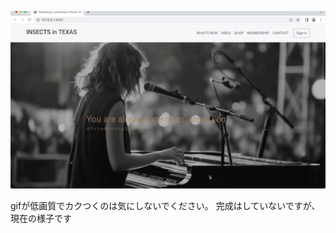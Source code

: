 ![gif](https://github.com/insectsintexas/fanbase/blob/main/how_it_looks.gif)

gifが低画質でカクつくのは気にしないでください。
完成はしていないですが、現在の様子です
